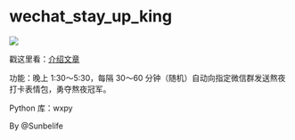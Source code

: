 # wechat_stay_up_king

![](https://tva1.sinaimg.cn/large/006y8mN6gy1g7ri8y7px8j31540hign4.jpg)

戳这里看：[介绍文章](https://mp.weixin.qq.com/s/5kzCrz00YL-0BpPAx87L6Q)

功能：晚上 1:30～5:30，每隔 30～60 分钟（随机）自动向指定微信群发送熬夜打卡表情包，勇夺熬夜冠军。

Python 库：wxpy

By @Sunbelife